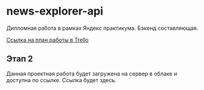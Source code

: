 # news-explorer-api
Дипломная работа в рамках Яндекс практикума. Бэкенд составляющая.

[Ссылка на план работы в Trello](https://trello.com/b/zj8UuOuT/%D1%8F%D0%BD%D0%B4%D0%B5%D0%BA%D1%81-%D0%BF%D1%80%D0%B0%D0%BA%D1%82%D0%B8%D0%BA%D1%83%D0%BC)

## Этап 2
Данная проектная работа будет загружена на сервер в облаке и доступна по ссылке. Ссылка будет здесь.
